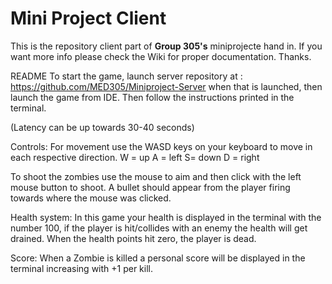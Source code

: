 # Mini Project Client

This is the repository client part of **Group 305's** miniprojecte hand in. If you want more info please check the Wiki for proper documentation. Thanks.


README
To start the game, launch server repository at : https://github.com/MED305/Miniproject-Server when that is launched, then launch the game from IDE. Then follow the instructions printed in the terminal.

(Latency can be up towards 30-40 seconds)

Controls:
For movement use the WASD keys on your keyboard to move in each respective direction.
W = up
A = left
S= down
D = right

To shoot the zombies use the mouse to aim and then click with the left mouse button to shoot. 
A bullet should appear from the player firing towards where the mouse was clicked.

Health system:
In this game your health is displayed in the terminal with the number 100, 
if the player is hit/collides with an enemy the health will get drained.
When the health points hit zero, the player is dead.

Score:
When a Zombie is killed a personal score will be displayed in the terminal increasing with +1 per kill.
